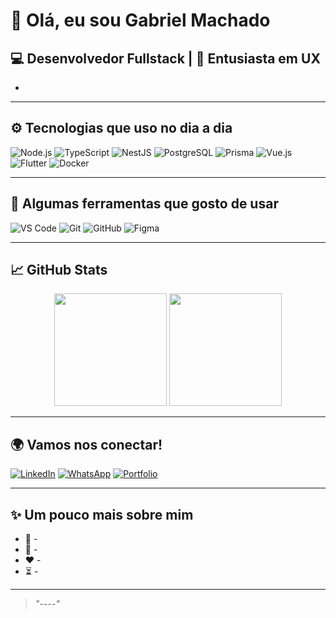 # 👋 Olá, eu sou Gabriel Machado

## 💻 Desenvolvedor Fullstack | 🧠 Entusiasta em UX 

-

---

## ⚙️ Tecnologias que uso no dia a dia

![Node.js](https://img.shields.io/badge/-Node.js-339933?style=flat&logo=node.js&logoColor=white)
![TypeScript](https://img.shields.io/badge/-TypeScript-3178C6?style=flat&logo=typescript&logoColor=white)
![NestJS](https://img.shields.io/badge/-NestJS-E0234E?style=flat&logo=nestjs&logoColor=white)
![PostgreSQL](https://img.shields.io/badge/-PostgreSQL-336791?style=flat&logo=postgresql&logoColor=white)
![Prisma](https://img.shields.io/badge/-Prisma-2D3748?style=flat&logo=prisma&logoColor=white)
![Vue.js](https://img.shields.io/badge/-Vue.js-4FC08D?style=flat&logo=vue.js&logoColor=white)
![Flutter](https://img.shields.io/badge/-Flutter-02569B?style=flat&logo=flutter&logoColor=white)
![Docker](https://img.shields.io/badge/-Docker-2496ED?style=flat&logo=docker&logoColor=white)

---

## 🧰 Algumas ferramentas que gosto de usar

![VS Code](https://img.shields.io/badge/-VS%20Code-007ACC?style=flat&logo=visual-studio-code&logoColor=white)
![Git](https://img.shields.io/badge/-Git-F05032?style=flat&logo=git&logoColor=white)
![GitHub](https://img.shields.io/badge/-GitHub-181717?style=flat&logo=github&logoColor=white)
![Figma](https://img.shields.io/badge/-Figma-F24E1E?style=flat&logo=figma&logoColor=white)

---

## 📈 GitHub Stats

<p align="center">
  <img height="180em" src="https://github-readme-stats.vercel.app/api?username=gabrielcmachado&show_icons=true&theme=radical&count_private=true"/>
  <img height="180em" src="https://github-readme-stats.vercel.app/api/top-langs/?username=gabrielcmachado&layout=compact&theme=radical"/>
</p>

---

## 🌍 Vamos nos conectar!

[![LinkedIn](https://img.shields.io/badge/-Gabriel%20Machado-0077B5?style=flat&logo=linkedin&logoColor=white)](https://www.linkedin.com/in/seu-linkedin-aqui)
[![WhatsApp](https://img.shields.io/badge/-WhatsApp-25D366?style=flat&logo=whatsapp&logoColor=white)](https://wa.me/seunumero)
[![Portfolio](https://img.shields.io/badge/-Portfólio-000?style=flat&logo=google-chrome&logoColor=white)](https://seuportfolio.dev)

---

## ✨ Um pouco mais sobre mim

- 🔧 -
- 🧠 -
- ❤️ -
- ⏳ -

---

> _"----"_
